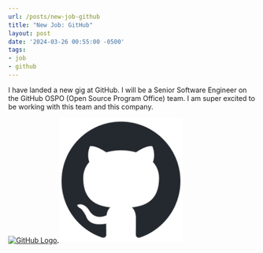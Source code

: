 ```yaml
---
url: /posts/new-job-github
title: "New Job: GitHub"
layout: post
date: '2024-03-26 00:55:00 -0500'
tags:
- job
- github
---
```


I have landed a new gig at GitHub.  I will be a Senior Software Engineer on the GitHub OSPO (Open Source Program Office) team.  I am super excited to be working with this team and this company.

<picture>
    <a href="https://github.com">
      <img align="center" alt="GitHub Logo" width="50%" src="https://raw.githubusercontent.com/jmeridth/jmeridth.github.io/main/static/img/github-logo.png">
      <source media="(prefers-color-scheme: dark)" srcset="https://raw.githubusercontent.com/jmeridth/jmeridth.github.io/main/static/img/github-logo-light.png?raw=true">
      <img alt="GitHub Logo" width="50%" src="https://raw.githubusercontent.com/jmeridth/jmeridth.github.io/main/static/img/github-logo-dark.png">
    </a>
</picture>
